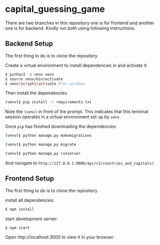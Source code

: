# capital_guessing_game

There are two branches in this repository one is for frontend and another one is for backend. Kindly run both using following instructions.

## Backend Setup

The first thing to do is to clone the repository

Create a virtual environment to install dependencies in and activate it:

```sh
$ python3 -m venv venv
$ source venv/bin/activate
$ venv\Scripts\activate #for windows
```

Then install the dependencies:

```sh
(venv)$ pip install -r requirements.txt
```
Note the `(venv)` in front of the prompt. This indicates that this terminal
session operates in a virtual environment set up by `venv`.

Once `pip` has finished downloading the dependencies:
```sh
(venv)$ python manage.py makemigrations

(venv)$ python manage.py migrate

(venv)$ python manage.py runserver
```
And navigate to `http://127.0.0.1:8000/api/v1/countries_and_capitals/`.


## Frontend Setup

The first thing to do is to clone the repository

install all dependencies:

```sh
$ npm install
```

start development server:

```sh
$ npm start
```

Open http://localhost:3000 to view it in your browser.
